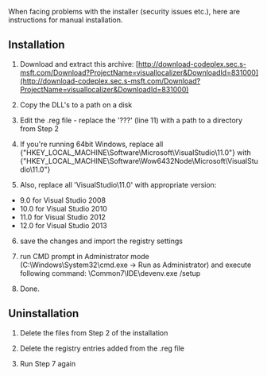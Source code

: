When facing problems with the installer (security issues etc.), here are instructions for manual installation.

## Installation

1. Download and extract this archive: [http://download-codeplex.sec.s-msft.com/Download?ProjectName=visuallocalizer&DownloadId=831000](http://download-codeplex.sec.s-msft.com/Download?ProjectName=visuallocalizer&DownloadId=831000)

2. Copy the DLL's to a path on a disk

3. Edit the .reg file - replace the '???' (line 11) with a path to a directory from Step 2 

4. If you're running 64bit Windows, replace all {"HKEY_LOCAL_MACHINE\Software\Microsoft\VisualStudio\11.0"} with {"HKEY_LOCAL_MACHINE\Software\Wow6432Node\Microsoft\VisualStudio\11.0"}

5. Also, replace all 'VisualStudio\11.0' with appropriate version:
 * 9.0 for Visual Studio 2008
 * 10.0 for Visual Studio 2010
 * 11.0 for Visual Studio 2012
 * 12.0 for Visual Studio 2013

6. save the changes and import the registry settings

7. run CMD prompt in Administrator mode (C:\Windows\System32\cmd.exe -> Run as Administrator) and execute following command:
<VS-install-path>\Common7\IDE\devenv.exe /setup

8. Done.

## Uninstallation

1. Delete the files from Step 2 of the installation

2. Delete the registry entries added from the .reg file

3. Run Step 7 again
  